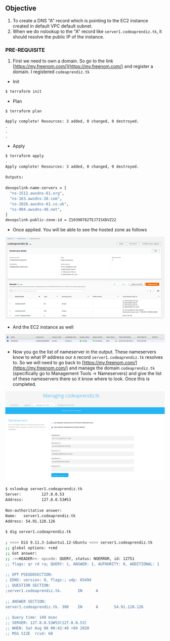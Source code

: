 ## Objective 

1) To create a DNS "A" record which is pointing to the EC2 instance created in default VPC default subnet.
2) When we do nslookup to the "A" record like `server1.codeaprendiz.tk`, it should resolve the public IP of the instance.

### PRE-REQUISITE
1) First we need to own a domain. So go to the link [https://my.freenom.com/](https://my.freenom.com/) and register a domain.
   I registered `codeaprendiz.tk`
   
   
- Init

```bash
$ terraform init   
```

- Plan

```                                 
$ terraform plan 

Apply complete! Resources: 3 added, 0 changed, 0 destroyed.
.
.
.
```


- Apply
```bash
$ terraform apply
.
Apply complete! Resources: 3 added, 0 changed, 0 destroyed.

Outputs:

devopslink-name-servers = [
  "ns-1512.awsdns-61.org",
  "ns-163.awsdns-20.com",
  "ns-2026.awsdns-61.co.uk",
  "ns-904.awsdns-49.net",
]
devopslink-public-zone-id = Z10390782TEJ7ISXDVZ22
```

- Once applied. You will be able to see the hosted zone as follows

![](./../../../images/terraform/task-022-route53-ec2/hosted-zone-window.png)

- And the EC2 instance as well

![](./../../../images/terraform/task-022-route53-ec2/ec2-instance.png)



- Now you go the list of nameserver in the output. These nameservers know to what IP address our `A` record `server1.codeaprendiz.tk` resolves to.
  So we will need to go back to [https://my.freenom.com/](https://my.freenom.com/) and manage the domain `codeaprendiz.tk` (specifically go to
  Management Tools -> Nameservers) and give the list of these nameservers there so it know where to look. Once this is completed.

![](./../../../images/terraform/task-022-route53-ec2/nameservers-config-window.png)
  
  
```bash
$ nslookup server1.codeaprendiz.tk
Server:         127.0.0.53
Address:        127.0.0.53#53

Non-authoritative answer:
Name:   server1.codeaprendiz.tk
Address: 54.91.128.126

$ dig server1.codeaprendiz.tk

; <<>> DiG 9.11.3-1ubuntu1.12-Ubuntu <<>> server1.codeaprendiz.tk
;; global options: +cmd
;; Got answer:
;; ->>HEADER<<- opcode: QUERY, status: NOERROR, id: 12751
;; flags: qr rd ra; QUERY: 1, ANSWER: 1, AUTHORITY: 0, ADDITIONAL: 1

;; OPT PSEUDOSECTION:
; EDNS: version: 0, flags:; udp: 65494
;; QUESTION SECTION:
;server1.codeaprendiz.tk.       IN      A

;; ANSWER SECTION:
server1.codeaprendiz.tk. 300    IN      A       54.91.128.126

;; Query time: 149 msec
;; SERVER: 127.0.0.53#53(127.0.0.53)
;; WHEN: Sat Aug 08 00:42:49 +04 2020
;; MSG SIZE  rcvd: 68
```

